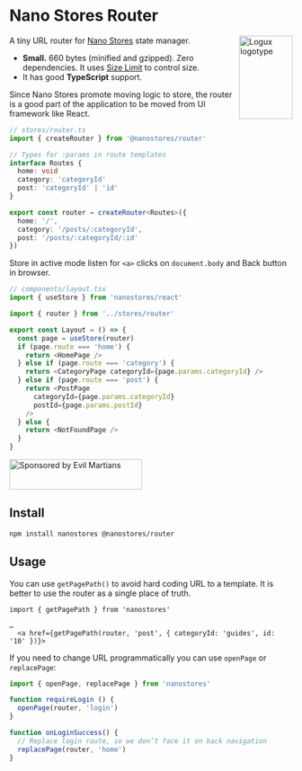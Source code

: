 # Nano Stores Router

<img align="right" width="95" height="148" title="Logux logotype"
     src="https://logux.io/branding/logotype.svg">

A tiny URL router for [Nano Stores](https://github.com/nanostores/nanostores)
state manager.

* **Small.** 660 bytes (minified and gzipped).
  Zero dependencies. It uses [Size Limit] to control size.
* It has good **TypeScript** support.

Since Nano Stores promote moving logic to store, the router is a good part
of the application to be moved from UI framework like React.

```ts
// stores/router.ts
import { createRouter } from '@nanostores/router'

// Types for :params in route templates
interface Routes {
  home: void
  category: 'categoryId'
  post: 'categoryId' | 'id'
}

export const router = createRouter<Routes>({
  home: '/',
  category: '/posts/:categoryId',
  post: '/posts/:categoryId/:id'
})
```

Store in active mode listen for `<a>` clicks on `document.body` and Back button
in browser.

```ts
// components/layout.tsx
import { useStore } from 'nanostores/react'

import { router } from '../stores/router'

export const Layout = () => {
  const page = useStore(router)
  if (page.route === 'home') {
    return <HomePage />
  } else if (page.route === 'category') {
    return <CategoryPage categoryId={page.params.categoryId} />
  } else if (page.route === 'post') {
    return <PostPage
      categoryId={page.params.categoryId}
      postId={page.params.postId}
    />
  } else {
    return <NotFoundPage />
  }
}
```

<a href="https://evilmartians.com/?utm_source=logux-client">
  <img src="https://evilmartians.com/badges/sponsored-by-evil-martians.svg"
       alt="Sponsored by Evil Martians" width="236" height="54">
</a>

[Size Limit]: https://github.com/ai/size-limit


## Install

```sh
npm install nanostores @nanostores/router
```


## Usage

You can use `getPagePath()` to avoid hard coding URL to a template. It is better
to use the router as a single place of truth.

```tsx
import { getPagePath } from 'nanostores'

…
  <a href={getPagePath(router, 'post', { categoryId: 'guides', id: '10' })}>
```

If you need to change URL programmatically you can use `openPage`
or `replacePage`:

```ts
import { openPage, replacePage } from 'nanostores'

function requireLogin () {
  openPage(router, 'login')
}

function onLoginSuccess() {
  // Replace login route, so we don’t face it on back navigation
  replacePage(router, 'home')
}
```
